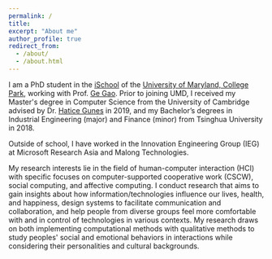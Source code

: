 ```yaml
---
permalink: /
title:
excerpt: "About me"
author_profile: true
redirect_from: 
  - /about/
  - /about.html
---
```


I am a PhD student in the [iSchool](https://ischool.umd.edu) of the [University of Maryland, College Park](https://umd.edu/), working with Prof. [Ge Gao](http://gegao.info/). Prior to joining UMD, I received my Master's degree in Computer Science from the University of Cambridge advised by Dr. [Hatice Gunes](https://www.cl.cam.ac.uk/~hg410/) in 2019, and my Bachelor’s degrees in Industrial Engineering (major) and Finance (minor) from Tsinghua University in 2018. 

Outside of school, I have worked in the Innovation Engineering Group (IEG) at Microsoft Research Asia and Malong Technologies.

My research interests lie in the field of human-computer interaction (HCI) with specific focuses on computer-supported cooperative work (CSCW), social computing, and affective computing. I conduct research that aims to gain insights about how information/technologies influence our lives, health, and happiness, design systems to facilitate communication and collaboration, and help people from diverse groups feel more comfortable with and in control of technologies in various contexts. My research draws on both implementing computational methods with qualitative methods to study peoples' social and emotional behaviors in interactions while considering their personalities and cultural backgrounds.
